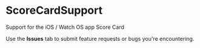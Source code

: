 # ScoreCardSupport
Support for the iOS / Watch OS app Score Card

Use the **Issues** tab to submit feature requests or bugs you're encountering.
